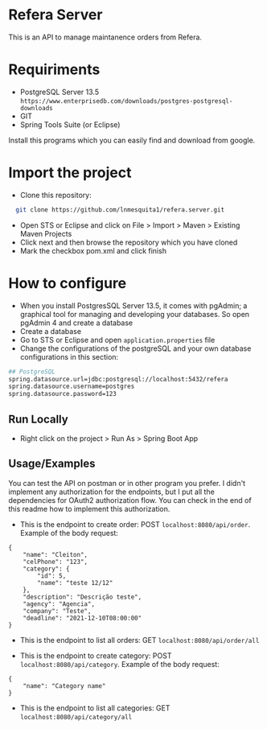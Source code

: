 
# Refera Server

This is an API to manage maintanence orders from Refera.

# Requiriments

- PostgreSQL Server 13.5
`https://www.enterprisedb.com/downloads/postgres-postgresql-downloads`
- GIT
- Spring Tools Suite (or Eclipse)

Install this programs which you can easily find and download from google.

# Import the project

- Clone this repository:
```bash
  git clone https://github.com/lnmesquita1/refera.server.git
```
- Open STS or Eclipse and click on File > Import > Maven > Existing Maven Projects
- Click next and then browse the repository which you have cloned
- Mark the checkbox pom.xml and click finish

# How to configure

- When you install PostgresSQL Server 13.5, it comes with pgAdmin; a graphical tool for managing and developing your databases. So open pgAdmin 4 and create a database 
- Create a database
- Go to STS or Eclipse and open `application.properties` file
- Change the configurations of the postgreSQL and your own database configurations in this section:

```bash
## PostgreSQL
spring.datasource.url=jdbc:postgresql://localhost:5432/refera
spring.datasource.username=postgres
spring.datasource.password=123
```



## Run Locally

- Right click on the project > Run As > Spring Boot App


## Usage/Examples

You can test the API on postman or in other program you prefer.
I didn't implement any authorization for the endpoints, but I put all the dependencies for OAuth2 authorization flow. You can check in the end of this readme how to implement this authorization.

- This is the endpoint to create order: POST `localhost:8080/api/order`. Example of the body request:
```
{
    "name": "Cleiton",
    "celPhone": "123",
    "category": {
        "id": 5,
        "name": "teste 12/12"
    },
    "description": "Descrição teste",
    "agency": "Agencia",
    "company": "Teste",
    "deadline": "2021-12-10T08:00:00"
}
```
- This is the endpoint to list all orders: GET `localhost:8080/api/order/all`

- This is the endpoint to create category: POST `localhost:8080/api/category`. Example of the body request:
```
{
    "name": "Category name"
}
```
- This is the endpoint to list all categories: GET `localhost:8080/api/category/all`
